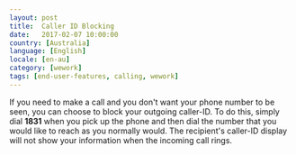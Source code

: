 ```yaml
---
layout: post
title:  Caller ID Blocking
date:   2017-02-07 10:00:00
country: [Australia]
language: [English]
locale: [en-au]
category: [wework]
tags: [end-user-features, calling, wework]
---
```


If you need to make a call and you don't want your phone number to be seen, you can choose to block your outgoing caller-ID. To do this, simply dial **1831** when you pick up the phone and then dial the number that you would like to reach as you normally would. The recipient's caller-ID display will not show your information when the incoming call rings.